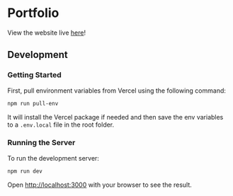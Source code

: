 # Portfolio

View the website live [here](https://dtran.tech/)!

## Development

### Getting Started

First, pull environment variables from Vercel using the following command:

```sh
npm run pull-env
```

It will install the Vercel package if needed and then save the env variables to a `.env.local` file in the root folder.

### Running the Server

To run the development server:

```bash
npm run dev
```

Open [http://localhost:3000](http://localhost:3000) with your browser to see the result.

